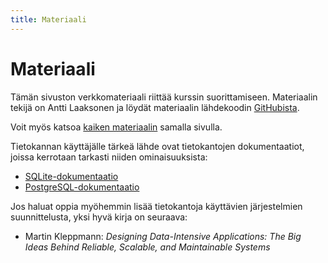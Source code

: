 ```yaml
---
title: Materiaali
---
```



# Materiaali

Tämän sivuston verkkomateriaali riittää kurssin suorittamiseen. Materiaalin tekijä on Antti Laaksonen ja löydät materiaalin lähdekoodin [GitHubista](https://github.com/hy-tikape/syksy-2023).

Voit myös  katsoa [kaiken materiaalin](../kaikki) samalla sivulla.

Tietokannan käyttäjälle tärkeä lähde ovat tietokantojen dokumentaatiot, joissa kerrotaan tarkasti niiden ominaisuuksista:

* [SQLite-dokumentaatio](https://www.sqlite.org/docs.html)
* [PostgreSQL-dokumentaatio](https://www.postgresql.org/docs/)

Jos haluat oppia myöhemmin lisää tietokantoja käyttävien järjestelmien suunnittelusta, yksi hyvä kirja on seuraava:

* Martin Kleppmann:
_Designing Data-Intensive Applications: The Big Ideas Behind Reliable, Scalable, and Maintainable Systems_

